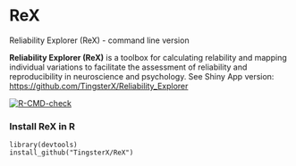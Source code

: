 # ReX
Reliability Explorer (ReX) - command line version

**Reliability Explorer (ReX)** is a toolbox for calculating relability and mapping individual variations to facilitate the assessment of reliability and reproducibility in neuroscience and psychology. See Shiny App version: https://github.com/TingsterX/Reliability_Explorer

<!-- badges: start -->
[![R-CMD-check](https://github.com/TingsterX/ReX/actions/workflows/R-CMD-check.yaml/badge.svg)](https://github.com/TingsterX/ReX/actions/workflows/R-CMD-check.yaml)
<!-- badges: end -->

### Install ReX in R
```
library(devtools)
install_github("TingsterX/ReX")
```
